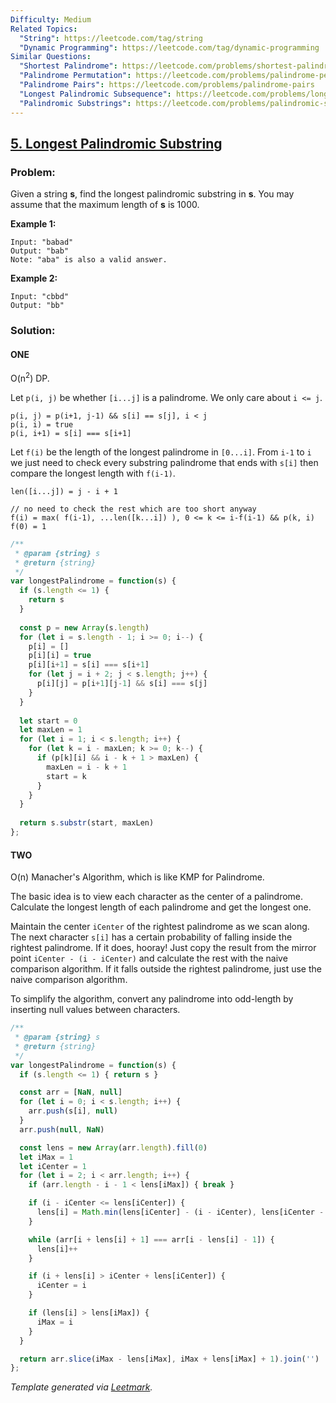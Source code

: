 ```yaml
---
Difficulty: Medium
Related Topics:
  "String": https://leetcode.com/tag/string
  "Dynamic Programming": https://leetcode.com/tag/dynamic-programming
Similar Questions:
  "Shortest Palindrome": https://leetcode.com/problems/shortest-palindrome
  "Palindrome Permutation": https://leetcode.com/problems/palindrome-permutation
  "Palindrome Pairs": https://leetcode.com/problems/palindrome-pairs
  "Longest Palindromic Subsequence": https://leetcode.com/problems/longest-palindromic-subsequence
  "Palindromic Substrings": https://leetcode.com/problems/palindromic-substrings
---
```


## [5. Longest Palindromic Substring](https://leetcode.com/problems/longest-palindromic-substring/description/)

### Problem:

Given a string **s**, find the longest palindromic substring in **s**. You may assume that the maximum length of **s** is 1000.

**Example 1:**

```
Input: "babad"
Output: "bab"
Note: "aba" is also a valid answer.
```

**Example 2:**

```
Input: "cbbd"
Output: "bb"
```

### Solution:

#### ONE

O(n<sup>2</sup>) DP.

Let `p(i, j)` be whether `[i...j]` is a palindrome. We only care about `i <= j`.

```
p(i, j) = p(i+1, j-1) && s[i] == s[j], i < j
p(i, i) = true
p(i, i+1) = s[i] === s[i+1]
```

Let `f(i)` be the length of the longest palindrome in `[0...i]`. From `i-1` to `i` we just need to check every substring palindrome that ends with `s[i]` then compare the longest length with `f(i-1)`.

```
len([i...j]) = j - i + 1

// no need to check the rest which are too short anyway
f(i) = max( f(i-1), ...len([k...i]) ), 0 <= k <= i-f(i-1) && p(k, i)
f(0) = 1
```

```javascript
/**
 * @param {string} s
 * @return {string}
 */
var longestPalindrome = function(s) {
  if (s.length <= 1) {
    return s
  }
  
  const p = new Array(s.length)
  for (let i = s.length - 1; i >= 0; i--) {
    p[i] = []
    p[i][i] = true
    p[i][i+1] = s[i] === s[i+1]
    for (let j = i + 2; j < s.length; j++) {
      p[i][j] = p[i+1][j-1] && s[i] === s[j]
    }
  }
  
  let start = 0
  let maxLen = 1
  for (let i = 1; i < s.length; i++) {
    for (let k = i - maxLen; k >= 0; k--) {
      if (p[k][i] && i - k + 1 > maxLen) {
        maxLen = i - k + 1
        start = k
      }
    }
  }
  
  return s.substr(start, maxLen)
};
```


#### TWO

O(n) Manacher's Algorithm, which is like KMP for Palindrome.

The basic idea is to view each character as the center of a palindrome. Calculate the longest length of each palindrome and get the longest one.

Maintain the center `iCenter` of the rightest palindrome as we scan along. The next character `s[i]` has a certain probability of falling inside the rightest palindrome. If it does, hooray! Just copy the result from the mirror point `iCenter - (i - iCenter)` and calculate the rest with the naive comparison algorithm. If it falls outside the rightest palindrome, just use the naive comparison algorithm.

To simplify the algorithm, convert any palindrome into odd-length by inserting null values between characters.

```javascript
/**
 * @param {string} s
 * @return {string}
 */
var longestPalindrome = function(s) {
  if (s.length <= 1) { return s }

  const arr = [NaN, null]
  for (let i = 0; i < s.length; i++) {
    arr.push(s[i], null)
  }
  arr.push(null, NaN)

  const lens = new Array(arr.length).fill(0)
  let iMax = 1
  let iCenter = 1
  for (let i = 2; i < arr.length; i++) {
    if (arr.length - i - 1 < lens[iMax]) { break }

    if (i - iCenter <= lens[iCenter]) {
      lens[i] = Math.min(lens[iCenter] - (i - iCenter), lens[iCenter - (i - iCenter)])
    }

    while (arr[i + lens[i] + 1] === arr[i - lens[i] - 1]) {
      lens[i]++
    }

    if (i + lens[i] > iCenter + lens[iCenter]) {
      iCenter = i
    }

    if (lens[i] > lens[iMax]) {
      iMax = i
    }
  }

  return arr.slice(iMax - lens[iMax], iMax + lens[iMax] + 1).join('')
};
```

*Template generated via [Leetmark](https://github.com/crimx/crx-leetmark).*

